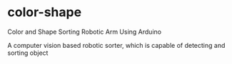 # color-shape
 Color and Shape Sorting Robotic Arm Using Arduino

A computer vision based robotic sorter, which is capable of detecting and sorting object
